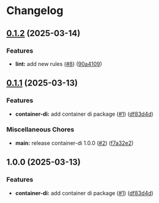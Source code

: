 # Changelog

## [0.1.2](https://github.com/restts/rest/compare/container-di-v0.1.1...container-di-v0.1.2) (2025-03-14)


### Features

* **lint:** add new rules ([#8](https://github.com/restts/rest/issues/8)) ([90a4109](https://github.com/restts/rest/commit/90a4109f320308c17102f3d61c5b448f160c178e))

## [0.1.1](https://github.com/restts/rest/compare/container-di-v0.1.0...container-di-v0.1.1) (2025-03-13)


### Features

* **container-di:** add container di package ([#1](https://github.com/restts/rest/issues/1)) ([df83d4d](https://github.com/restts/rest/commit/df83d4d678c08c22e364524ffb7df1b40374e0e5))


### Miscellaneous Chores

* **main:** release container-di 1.0.0 ([#2](https://github.com/restts/rest/issues/2)) ([f7a32e2](https://github.com/restts/rest/commit/f7a32e20c1c9bb7747403436378f3291a75dc42e))

## 1.0.0 (2025-03-13)


### Features

* **container-di:** add container di package ([#1](https://github.com/restts/rest/issues/1)) ([df83d4d](https://github.com/restts/rest/commit/df83d4d678c08c22e364524ffb7df1b40374e0e5))
